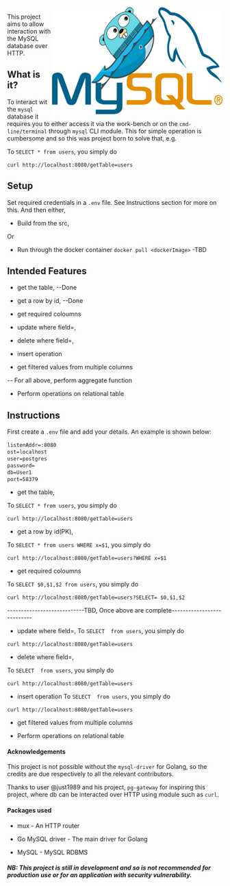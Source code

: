 <img align="right" width="400" height="250" src="docs/GoMySQL.jpg" />

This project aims to allow interaction with the MySQL database over HTTP.

## What is it?

To interact wit the `mysql` database it requires you to either access it via the 
work-bench or on the `cmd-line/terminal` through `mysql` CLI module. This for simple operation
is cumbersome and so this was project born to solve that, e.g.

To `SELECT * from users`, you simply do
```
curl http://localhost:8080/getTable=users
```

## Setup 

Set required credentials in a `.env` file. See Instructions section for more on this. 
And then either,
- Build from the src, 

Or

- Run through the docker container `docker pull <dockerImage>` -TBD


## Intended Features

- get the table, --Done
- get a row by id, --Done
- get required coloumns
- update where field=<value>,
- delete where field=<value>,
- insert operation

- get filtered values from multiple columns

-- For all above, perform aggregate function

- Perform operations on relational table 



## Instructions

First create a `.env` file and add your details. An example is shown below:
```.env
listenAddr=:8080
ost=localhost
user=postgres
password=
db=User1
port=58379
```

- get the table, 

To `SELECT * from users`, you simply do
```
curl http://localhost:8080/getTable=users
```
- get a row by id(PK), 

To `SELECT * from users WHERE x=$1`, you simply do
```
curl http://localhost:8080/getTable=users?WHERE x=$1
```

- get required coloumns

To `SELECT $0,$1,$2 from users`, you simply do
```
curl http://localhost:8080/getTable=users?SELECT= $0,$1,$2
```

----------------------------TBD, Once above are complete---------------------------

- update where field=<value>,
To `SELECT  from users`, you simply do
```
curl http://localhost:8080/getTable=users
```



- delete where field=<value>,

To `SELECT  from users`, you simply do
```
curl http://localhost:8080/getTable=users
```



- insert operation
To `SELECT  from users`, you simply do
```
curl http://localhost:8080/getTable=users
```



- get filtered values from multiple columns





- Perform operations on relational table 

#### Acknowledgements

This project is not possible without the `mysql-driver` for Golang, so the credits are due respectively to all the relevant contributors.

Thanks to user @just1989 and his project, `pg-gateway` for inspiring this project, where db can be interacted 
over HTTP using module such as `curl`.

#### Packages used

- mux - An HTTP router

- Go MySQL driver - The main driver for Golang

- MySQL - MySQL RDBMS

##### NB: This project is still in development and so is not recommended for production use or for an application with security vulnerability.

